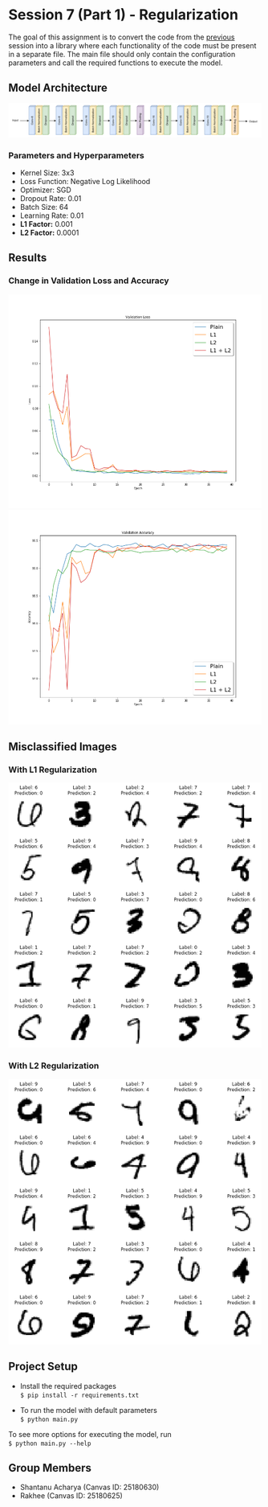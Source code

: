 # Session 7 (Part 1) - Regularization

The goal of this assignment is to convert the code from the [previous](../S6/) session into a library where each functionality of the code must be present in a separate file. The main file should only contain the configuration parameters and call the required functions to execute the model.

## Model Architecture

![architecture](images/architecture.png)

### Parameters and Hyperparameters

- Kernel Size: 3x3
- Loss Function: Negative Log Likelihood
- Optimizer: SGD
- Dropout Rate: 0.01
- Batch Size: 64
- Learning Rate: 0.01
- **L1 Factor:** 0.001
- **L2 Factor:** 0.0001

## Results

### Change in Validation Loss and Accuracy

<img src="images/loss_change.png" width="600px">
<img src="images/accuracy_change.png" width="600px">

## Misclassified Images

### With L1 Regularization

![plain](images/l1_incorrect_predictions.png)

### With L2 Regularization

![plain](images/l2_incorrect_predictions.png)

## Project Setup

- Install the required packages  
  `$ pip install -r requirements.txt`

- To run the model with default parameters  
  `$ python main.py`

To see more options for executing the model, run  
 `$ python main.py --help`

## Group Members

- Shantanu Acharya (Canvas ID: 25180630)
- Rakhee (Canvas ID: 25180625)
